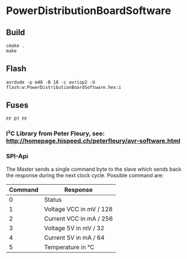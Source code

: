# PowerDistributionBoardSoftware
## Build
```
cmake .
make
```

## Flash
```
avrdude -p m48 -B 10 -c avrisp2 -U flash:w:PowerDistributionBoardSoftware.hex:i
```

## Fuses
```
FF D7 FF
```
### I²C Library from Peter Fleury, see: http://homepage.hispeed.ch/peterfleury/avr-software.html

### SPI-Api
The Master sends a single command byte to the slave which sends back the response during the next clock cycle.
Possible command are:

| Command | Response |
| --- | --- |
| 0 | Status |
| 1 | Voltage VCC in mV / 128 |
| 2 | Current VCC in mA / 256 |
| 3 | Voltage 5V in mV / 32 |
| 4 | Current 5V in mA / 64 |
| 5 | Temperature in °C |

